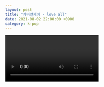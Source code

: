 ```yaml
---
layout: post
title: "가비앤제이 - love all"
date: 2021-08-02 22:00:00 +0900
category: k-pop
---
```


<div class="video-container">
    <video id="player" class="video-js vjs-default-skin vjs-big-play-centered" data-json="/public/json/k-pop/가비앤제이 - love all.json"></video>
</div>

```
```